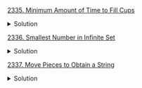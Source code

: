[2335. Minimum Amount of Time to Fill Cups](https://leetcode.com/contest/weekly-contest-301/problems/minimum-amount-of-time-to-fill-cups/)

<details><summary>Solution</summary>

![](https://github.com/archishmanghos/code-images/blob/master/Leetcode/2335.png)

</details>


[2336. Smallest Number in Infinite Set](https://leetcode.com/contest/weekly-contest-301/problems/smallest-number-in-infinite-set/)

<details><summary>Solution</summary>

![](https://github.com/archishmanghos/code-images/blob/master/Leetcode/2336.png)

</details>


[2337. Move Pieces to Obtain a String](https://leetcode.com/contest/weekly-contest-301/problems/move-pieces-to-obtain-a-string/)

<details><summary>Solution</summary>

![](https://github.com/archishmanghos/code-images/blob/master/Leetcode/2337.png)

</details>